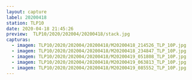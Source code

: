 ```yaml
---
layout: capture
label: 20200418
station: TLP10
date: 2020-04-18 21:45:26
preview:  TLP10/2020/202004/20200418/stack.jpg
capturas:
  - imagem: TLP10/2020/202004/20200418/M20200418_214526_TLP_10P.jpg
  - imagem: TLP10/2020/202004/20200418/M20200418_234847_TLP_10P.jpg
  - imagem: TLP10/2020/202004/20200418/M20200419_051808_TLP_10P.jpg
  - imagem: TLP10/2020/202004/20200418/M20200419_063813_TLP_10P.jpg
  - imagem: TLP10/2020/202004/20200418/M20200419_085552_TLP_10P.jpg
---
```

